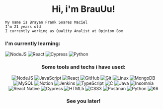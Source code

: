<h1 align="center"> Hi, i'm BrauUu! </h1>

<!-- <div align="right">
  <a href="https://github.com/anuraghazra/convoychat">
    <img align="right" height="180em" src="https://github-readme-stats.vercel.app/api/top-langs/?username=brauuu&layout=compact&theme=radical&hide_border=enabled&langs_count=8" />
  </a>
</div> -->

<div align="left">
    
    My name is Brayan Frank Soares Maciel
    I'm 21 years old
    I currently working as Quality Analist at Opinion Box 
### I'm currently learning:
![NodeJS](https://img.shields.io/badge/-Nodejs-339933?style=for-the-badge&logo=Node.js&logoColor=white)
![React](https://img.shields.io/badge/-React-61DAFB?style=for-the-badge&logo=react&logoColor=333)
![Cypress](https://img.shields.io/badge/-Cypress-17202C?style=for-the-badge&logo=cypress&logoColor=white)
![Python](https://img.shields.io/badge/Python-3776AB?style=for-the-badge&logo=python&logoColor=white)
    
  
</div>

<div align="center">
  
  ### Some tools and techs i have used:
  
  ![NodeJS](https://img.shields.io/badge/-Nodejs-339933?style=for-the-badge&logo=Node.js&logoColor=white) 
  ![JavaScript](https://img.shields.io/badge/Javascript-F7DF1E?style=for-the-badge&logo=javascript&logoColor=333333)
  ![React](https://img.shields.io/badge/-React-61DAFB?style=for-the-badge&logo=react&logoColor=333)
  ![GitHub](https://img.shields.io/badge/GitHub-181717?style=for-the-badge&logo=github&logoColor=white)
  ![Git](https://img.shields.io/badge/GIT-F05032?style=for-the-badge&logo=git&logoColor=white)
  ![Linux](https://img.shields.io/badge/Linux-FCC624?style=for-the-badge&logo=linux&logoColor=333)
  ![MongoDB](https://img.shields.io/badge/MongoDB-47A248?style=for-the-badge&logo=mongodb&logoColor=white)
  ![MySQL](https://img.shields.io/badge/Mysql-4479A1?style=for-the-badge&logo=mysql&logoColor=white)
  ![Notion](https://img.shields.io/badge/Notion-000000?style=for-the-badge&logo=notion&logoColor=white) 
  ![Jenkins](https://img.shields.io/badge/Jenkins-D24939?style=for-the-badge&logo=jenkins&logoColor=white)
  ![TypeScript](https://img.shields.io/badge/Typescript-3178C6?style=for-the-badge&logo=typescript&logoColor=white) 
  ![C](https://img.shields.io/badge/C-A8B9CC?style=for-the-badge&logo=c&logoColor=333) 
  ![Java](https://img.shields.io/badge/Java-E77728?style=for-the-badge&logo=java&logoColor=white)
  ![Insomnia](https://img.shields.io/badge/Insomnia-4000BF?style=for-the-badge&logo=insomnia&logoColor=white)
  ![React Native](https://img.shields.io/badge/React_Native-3655FF?style=for-the-badge&logo=react&logoColor=white)
  ![Cypress](https://img.shields.io/badge/-Cypress-17202C?style=for-the-badge&logo=cypress&logoColor=white)
  ![HTML5](https://img.shields.io/badge/HTML5-E34F26?style=for-the-badge&logo=html5&logoColor=white)
  ![CSS3](https://img.shields.io/badge/CSS3-1572B6?style=for-the-badge&logo=css3&logoColor=white)
  ![Postman](https://img.shields.io/badge/Postman-FF6C37?style=for-the-badge&logo=postman&logoColor=white)
  ![Python](https://img.shields.io/badge/Python-3776AB?style=for-the-badge&logo=python&logoColor=white) 
  ![K6](https://img.shields.io/badge/K6-7D64FF?style=for-the-badge&logo=k6&logoColor=white)
  
  
  
  ### See you later!
  
</div>
